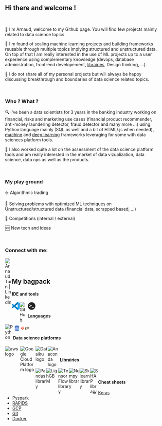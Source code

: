 ## Hi there and welcome !

<br />

👋 I'm Arnaud, welcome to my Github page. You will find few projects mainly related to data science topics.

💎 I'm found of scaling machine learning projects and building frameworks reusable through multiple topics implying structured and unstructured data. On top of that I am really interested in the use of ML projects up to a user experience using complementary knowledge (devops, database administration, front-end developement, [librairies](https://python-telegram-bot.readthedocs.io/en/stable/), Design thinking, ...).

🔐 I do not share all of my personal projects but will always be happy discussing breakthrough and boundaries of data science related topics.

<br />

### Who ? What ? 

🔍 I've been a data scientists for 3 years in the banking industry working on financial, risks and marketing use cases (financial product recommender, anti-money laundering detector, fraud detector and many more ...) using Python language mainly (SQL as well and a bit of HTML/.js when needed), [machine](https://lightgbm.readthedocs.io/en/latest/) and [deep learning](https://keras.io/) frameworks leveraging for some with data sciences platform tools.

🤩 I also worked quite a lot on the assessment of the data science platform tools and am really interested in the market of data vizualization, data science, data ops as well as the products.

<br />

### My play ground
✈️ Algorithmic trading 

🥅 Solving problems with optimized ML techniques on Unstructured/structured data (financial data, scrapped based, ...)

🤖 Competitions (internal / external) 

🆕 New tech and ideas

<br />

### Connect with me:

[<img align="left" alt="ArnaudTurn | LinkedIn" width="22px" src="https://cdn-icons-png.flaticon.com/512/174/174857.png" />][linkedin]

<br />

<br />

## My bagpack

#### IDE and tools

<img align="left" alt="Visual Studio Code" width="26px" src="https://raw.githubusercontent.com/github/explore/80688e429a7d4ef2fca1e82350fe8e3517d3494d/topics/visual-studio-code/visual-studio-code.png" />
<img align="left" alt="GitHub" width="26px" src="https://camo.githubusercontent.com/ac28190b3bdb446d46b2760854ecec42927bd2ae802d0729c6b0e72449b56082/68747470733a2f2f6769746875622e6769746875626173736574732e636f6d2f696d616765732f6d6f64756c65732f6c6f676f735f706167652f4769744875622d4d61726b2e706e67" />
<img align="left" alt="Terminal" width="26px" src="https://raw.githubusercontent.com/github/explore/80688e429a7d4ef2fca1e82350fe8e3517d3494d/topics/terminal/terminal.png" />

<br />

#### Languages

<img align="left" alt="Python" width="26px" src="https://camo.githubusercontent.com/8f7b3fb40e2b05078d94187e1ea3e664e05ff33b3b643835d5759e2ade35515d/68747470733a2f2f75706c6f61642e77696b696d656469612e6f72672f77696b6970656469612f636f6d6d6f6e732f7468756d622f632f63332f507974686f6e2d6c6f676f2d6e6f746578742e7376672f3230343870782d507974686f6e2d6c6f676f2d6e6f746578742e7376672e706e67" />
<img align="left" alt="SQL" width="26px" src="https://raw.githubusercontent.com/github/explore/80688e429a7d4ef2fca1e82350fe8e3517d3494d/topics/sql/sql.png" />
<img align="left" alt="Git" width="26px" src="https://raw.githubusercontent.com/github/explore/80688e429a7d4ef2fca1e82350fe8e3517d3494d/topics/git/git.png" />

<br />

#### Data science platforms

<img align="left" alt="aws logo" width="50px" src="https://a0.awsstatic.com/libra-css/images/logos/aws_logo_smile_1200x630.png" />
<img align="left" alt="Google Cloud Platform logo" width="50px" src="https://camo.githubusercontent.com/b6d84bb91a75593cec44376f417bacdbd03a49ab66245072a21b2f57aa1318fc/68747470733a2f2f69742e776973632e6564752f77702d636f6e74656e742f75706c6f6164732f476f6f676c652d436c6f75642d506c6174666f726d2d393030783430302d312e6a7067" />
<img align="left" alt="Dataiku logo" width="40px" src="https://upload.wikimedia.org/wikipedia/en/9/91/Dataiku_logo.png" />
<img align="left" alt="Anaconda logo" width="40px" src="https://mrmint.fr/wp-content/uploads/2017/09/anaconda_logo.png" />

<br />

#### Librairies

<img align="left" alt="Pandas library" width="35px" src="https://cdn.filestackcontent.com/GgTFAbNTtiA09pWpwLAz" />

<img align="left" alt="LighGBM" width="40px" src="https://camo.githubusercontent.com/afde7acfba57bd3d92d272909c639c0eca37759f3df18fb5a59cabc622936721/68747470733a2f2f6c6967687467626d2e72656164746865646f63732e696f2f656e2f6c61746573742f5f696d616765732f4c6967687447424d5f6c6f676f5f626c61636b5f746578742e737667" />

<img align="left" alt="TensorFlow library" width="35px" src="https://www.gstatic.com/devrel-devsite/prod/v583c167abdd1a21bfbd770256d119796fdffc0b7177f088bca68fc6b48429661/tensorflow/images/logo.png" />

<img align="left" alt="Numpy library" width="35px" src="https://camo.githubusercontent.com/674a7a2b39004e36aebabc1473ada1183d0f394bfe3f97ca52ec66a23854fcf4/68747470733a2f2f75706c6f61642e77696b696d656469612e6f72672f77696b6970656469612f636f6d6d6f6e732f7468756d622f332f33312f4e756d50795f6c6f676f5f323032302e7376672f36343070782d4e756d50795f6c6f676f5f323032302e7376672e706e67" />

<img align="left" alt="Sklearn library" width="35px" src="https://camo.githubusercontent.com/476da1f6b132a5c4d8f9126f65679ec994ef7521db13e13ef3aefa846c7bbc75/68747470733a2f2f75706c6f61642e77696b696d656469612e6f72672f77696b6970656469612f636f6d6d6f6e732f7468756d622f302f30352f5363696b69745f6c6561726e5f6c6f676f5f736d616c6c2e7376672f3132303070782d5363696b69745f6c6561726e5f6c6f676f5f736d616c6c2e7376672e706e67" />

<img align="left" alt="SHAP library" width="26px" src="https://shap.readthedocs.io/en/latest/_static/shap_logo_white.png" />


<br />

#### Cheat sheets

* [Keras](https://res.cloudinary.com/dyd911kmh/image/upload/f_auto,q_auto:best/v1625839502/Keras_Cheat_Sheet-_Neural_Networks_in_Python_tjhi1q.png)
* [Pyspark](https://www.edureka.co/blog/wp-content/uploads/2018/10/PySpark_CheatSheet-1.png)
* [RAPIDS](https://rapids.ai/assets/files/cheatsheet.pdf)
* [GCP](https://miro.medium.com/max/10800/1*sph0ts7XHl2XHIkD0GWlSA.png)
* [Git](https://raw.githubusercontent.com/hbons/git-cheat-sheet/master/preview.png)
* [Docker](https://extremeautomation.io/img/cheatsheets/cheat_sheet_docker_page_1.png)


<br />


[linkedin]: https://www.linkedin.com/in/arnaud-tauveron/

